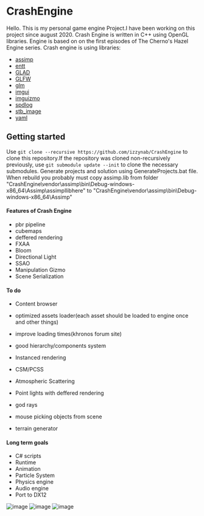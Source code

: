 # CrashEngine
 
Hello.
This is my personal game engine Project.I have been working on this project since august 2020.
Crash Engine is written in C++ using OpenGL libraries.
Engine is based on on the first episodes of The Cherno's Hazel Engine series.
Crash engine is using libraries:
 - [assimp](https://github.com/assimp/assimp)
 - [entt](https://github.com/skypjack/entt)
 - [GLAD](https://github.com/Dav1dde/glad)
 - [GLFW](https://github.com/glfw/glfw)
 - [glm](https://github.com/g-truc/glm)
 - [imgui](https://github.com/ocornut/imgui)
 - [imguizmo](https://github.com/CedricGuillemet/ImGuizmo)
 - [spdlog](https://github.com/gabime/spdlog)
 - [stb_image](https://github.com/nothings/stb)
 - [yaml](https://github.com/jbeder/yaml-cpp)

 ## Getting started
 Use `git clone --recursive https://github.com/izzynab/CrashEngine` to clone this repository.If the repository was cloned non-recursively previously, use `git submodule update --init` to clone the necessary submodules.
 Generate projects and solution using GenerateProjects.bat file. 
 When rebuild you probably must copy assimp.lib from folder "CrashEngine\vendor\assimp\bin\Debug-windows-x86_64\Assimp\assimpllibhere" to "CrashEngine\vendor\assimp\bin\Debug-windows-x86_64\Assimp"
 #### Features of Crash Engine
  - pbr pipeline
  - cubemaps
  - deffered rendering
  - FXAA
  - Bloom 
  - Directional Light
  - SSAO
  - Manipulation Gizmo
  - Scene Serialization

 #### To do 
  - Content browser   
  - optimized assets loader(each asset should be loaded to engine once and other things)
  - improve loading times(khronos forum site)

  - good hierarchy/components system

  - Instanced rendering
  - CSM/PCSS
  - Atmospheric Scattering 
  - Point lights with deffered rendering
  - god rays
 
  - mouse picking objects from scene
  - terrain generator
 
 #### Long term goals
  - C# scripts
  - Runtime
  - Animation
  - Particle System
  - Physics engine
  - Audio engine
  - Port to DX12

![image](https://user-images.githubusercontent.com/47477184/120243346-a3c5c780-c267-11eb-91ea-eb3ce4b1e077.png)
![image](https://user-images.githubusercontent.com/47477184/120243366-ac1e0280-c267-11eb-9e08-d148cdc44ee0.png)
![image](https://user-images.githubusercontent.com/47477184/120243460-edaead80-c267-11eb-93e2-5beda3c3f02d.png)

